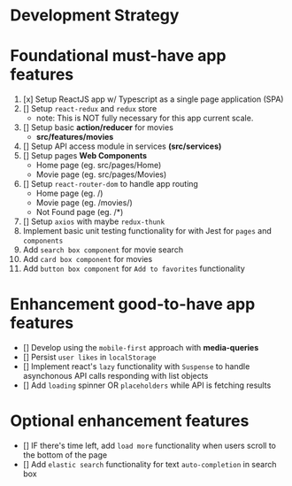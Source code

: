 # Development Strategy

# Foundational must-have app features

1. [x] Setup ReactJS app w/ Typescript as a single page application (SPA)
2. [] Setup `react-redux` and `redux` store
   - note: This is NOT fully necessary for this app current scale.
3. [] Setup basic **action/reducer** for movies
   - **src/features/movies**
4. [] Setup API access module in services **(src/services)**
5. [] Setup pages **Web Components**
   - Home page (eg. src/pages/Home)
   - Movie page (eg. src/pages/Movies)
6. [] Setup `react-router-dom` to handle app routing
   - Home page (eg. <URL>/)
   - Movie page (eg. <URL>/movies/<movie-id>)
   - Not Found page (eg. <URL>/\*)
7. [] Setup `axios` with maybe `redux-thunk`
8. Implement basic unit testing functionality for with Jest for `pages` and `components`
9. Add `search box component` for movie search
10. Add `card box component` for movies
11. Add `button box component` for `Add to favorites` functionality

# Enhancement good-to-have app features

- [] Develop using the `mobile-first` approach with **media-queries**
- [] Persist `user likes` in `localStorage`
- [] Implement react's `lazy` functionality with `Suspense` to handle asynchonous API calls responding with list objects
- [] Add `loading` spinner OR `placeholders` while API is fetching results

# Optional enhancement features

- [] IF there's time left, add `load more` functionality when users scroll to the bottom of the page
- [] Add `elastic search` functionality for text `auto-completion` in search box
